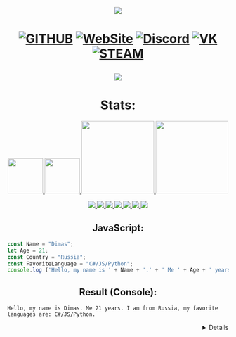 <p align="center">
  <a href="https://git.io/typing-svg">
    <img src="https://readme-typing-svg.herokuapp.com/?color=%23F92672&lines=Hello,+Guest!;My+name+is+Dimas.;Welcome+to+my+profile!&center=true&size=30">
  </a>
</p>

<h1 align="center"> 
  
  [![GITHUB](https://img.shields.io/badge/GitHub-100000?style=for-the-badge&logo=github&logoColor=white)](https://github.com/samids)
  [![WebSite](https://img.shields.io/badge/website-000000?style=for-the-badge&logo=About.me&logoColor=white)](https://bysamids.tk/)
  [![Discord](https://img.shields.io/badge/Discord-7289DA?style=for-the-badge&logo=discord&logoColor=white)](https://discord.gg/jcJGAMPJef)
  [![VK](https://img.shields.io/badge/вконтакте-%232E87FB.svg?&style=for-the-badge&logo=vk&logoColor=white)](https://vk.com/zenoviov)
  [![STEAM](https://img.shields.io/badge/Steam-000000?style=for-the-badge&logo=steam&logoColor=white)](#)
  
</h1>

<h3></h3>
<p align="center">
  <a href="#">
    <img align="center" src="https://github-profile-trophy.vercel.app/?username=samids&theme=monokai&column=8&no-frame=true&no-bg=true">
  </a>
</p>


<h1 align="center">Stats: </h1>

<p align="center">
  <a href="#">
    <img src="https://discord.c99.nl/widget/theme-1/310448835384049664.png" height="80">
    <img src="https://discordapp.com/api/guilds/722183816684371978/widget.png?style=banner2" height="80">
    <img src="https://github-readme-stats.vercel.app/api?username=samids&show_icons=true&bg_color=0d1117&text_color=FFF&border_color=444" height="165">
    <img src="https://github-readme-stats.vercel.app/api/top-langs/?username=samids&show_icons=true&bg_color=0d1117&text_color=FFF&border_color=444" height="165">
  </a>
</p>

<p align="center">
  <a href="#">
    <img src="https://img.shields.io/badge/HTML5-E34F26?style=for-the-badge&logo=html5&logoColor=white">
    <img src="https://img.shields.io/badge/CSS3-1572B6?style=for-the-badge&logo=css3&logoColor=white">
    <img src="https://img.shields.io/badge/PHP-777BB4?style=for-the-badge&logo=php&logoColor=white">
    <img src="https://img.shields.io/badge/JavaScript-F7DF1E?style=for-the-badge&logo=javascript&logoColor=black">
    <img src="https://img.shields.io/badge/Python-3776AB?style=for-the-badge&logo=python&logoColor=white">
    <img src="https://img.shields.io/badge/C%23-239120?style=for-the-badge&logo=c-sharp&logoColor=white">
    <img src="https://img.shields.io/badge/Unity-100000?style=for-the-badge&logo=unity&logoColor=white">
  </a>
</p>
  
<h2 align="center">JavaScript: </h2>
  
  ```javascript
const Name = "Dimas";
let Age = 21;
const Country = "Russia";
const FavoriteLanguage = "C#/JS/Python";
console.log ('Hello, my name is ' + Name + '.' + ' Me ' + Age + ' years. I am from ' + Country + ', my favorite languages are: ' + FavoriteLanguage + '.')
```
  <h2 align="center">Result (Console): </h2>
  
  ```console
  Hello, my name is Dimas. Me 21 years. I am from Russia, my favorite languages are: C#/JS/Python.

  ```
  
<details align="right">
  By samids
  
  [![Join in our discord](https://discordapp.com/api/guilds/722183816684371978/widget.png)](https://discord.gg/jcJGAMPJef)
  
  </details>
  
